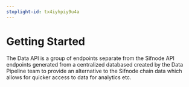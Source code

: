 ```yaml
---
stoplight-id: tx4iyhpiy9u4a
---
```


# Getting Started

The Data API is a group of endpoints separate from the Sifnode API endpoints generated from a centralized databased created by the Data Pipeline team to provide an alternative to the Sifnode chain data which allows for quicker access to data for analytics etc.
